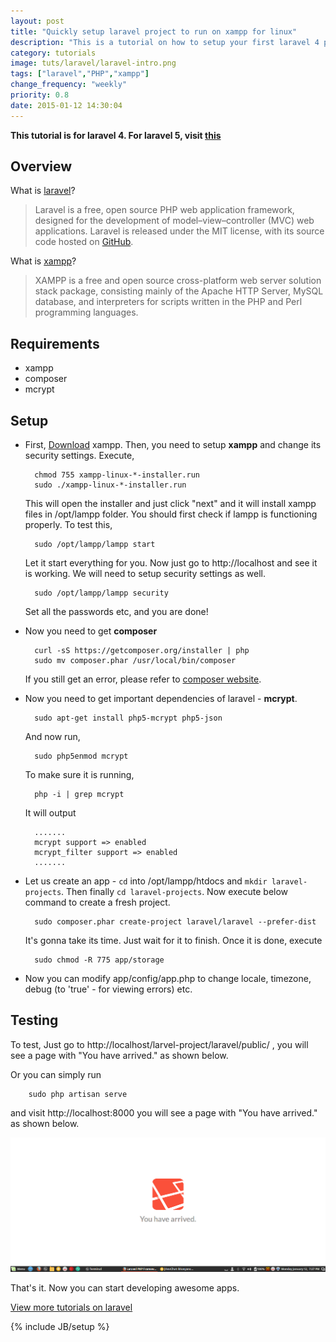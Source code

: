 ```yaml
---
layout: post
title: "Quickly setup laravel project to run on xampp for linux"
description: "This is a tutorial on how to setup your first laravel 4 project on xampp. I am running xampp on linux."
category: tutorials
image: tuts/laravel/laravel-intro.png
tags: ["laravel","PHP","xampp"]
change_frequency: "weekly"
priority: 0.8
date: 2015-01-12 14:30:04
---
```


**This tutorial is for laravel 4. For laravel 5, visit [this](/pages/toc-laravel5.html)**

## Overview

What is [laravel][1]?

> Laravel is a free, open source PHP web application framework, designed for the development of model–view–controller (MVC) web applications. Laravel is released under the MIT license, with its source code hosted on [GitHub](https://github.com/laravel/laravel).

What is [xampp][2]?

> XAMPP is a free and open source cross-platform web server solution stack package, consisting mainly of the Apache HTTP Server, MySQL database, and interpreters for scripts written in the PHP and Perl programming languages.

## Requirements

* xampp
* composer
* mcrypt

## Setup

* First, <a href="https://www.apachefriends.org/download.html" target="_blank">Download</a> xampp. Then, you need to setup **xampp** and change its security settings. Execute,

        chmod 755 xampp-linux-*-installer.run
        sudo ./xampp-linux-*-installer.run

  This will open the installer and just click "next" and it will install xampp files in /opt/lampp folder.
  You should first check if lampp is functioning properly. To test this,

        sudo /opt/lampp/lampp start

  Let it start everything for you. Now just go to http://localhost and see it is working. We will need to setup security settings as well.

        sudo /opt/lampp/lampp security

  Set all the passwords etc, and you are done!

* Now you need to get **composer**

        curl -sS https://getcomposer.org/installer | php
        sudo mv composer.phar /usr/local/bin/composer

  If you still get an error, please refer to [composer website][3].

* Now you need to get important dependencies of laravel - **mcrypt**.

        sudo apt-get install php5-mcrypt php5-json

  And now run,

        sudo php5enmod mcrypt

  To make sure it is running,

        php -i | grep mcrypt

  It will output

        .......
        mcrypt support => enabled
        mcrypt_filter support => enabled
        .......

* Let us create an app - `cd` into /opt/lampp/htdocs and `mkdir laravel-projects`. Then finally `cd laravel-projects`. Now execute below command to create a fresh project.

        sudo composer.phar create-project laravel/laravel --prefer-dist

  It's gonna take its time. Just wait for it to finish. Once it is done, execute

        sudo chmod -R 775 app/storage

* Now you can modify app/config/app.php to change locale, timezone, debug (to 'true' - for viewing errors) etc.

## Testing

To test, Just go to http://localhost/larvel-project/laravel/public/ , you will see a page with "You have arrived." as shown below.


Or you can simply run

        sudo php artisan serve

and visit http://localhost:8000 you will see a page with "You have arrived." as shown below.



![Intro page](/assets/imags/tuts/laravel/laravel-intro.png "http://localhost:8000")



That's it. Now you can start developing awesome apps.


[1]: http://laravel.com/docs/4.2/introduction "Laravel Introduction"
[2]: https://www.apachefriends.org/index.html "Apache Xampp"
[3]: https://getcomposer.org/doc/00-intro.md#installation-linux-unix-osx "Get Composer"


[View more tutorials on laravel](/pages/toc-laravel.html)

{% include JB/setup %}

